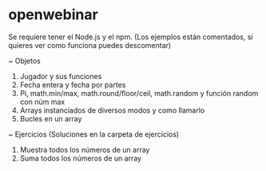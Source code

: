 # openwebinar
Se requiere tener el Node.js y el npm.
(Los ejemplos están comentados, si quieres ver como funciona puedes descomentar)

~ Objetos
1) Jugador y sus funciones
2) Fecha entera y fecha por partes
3) Pi, math.min/max, math.round/floor/ceil, math.random y función random con núm max
4) Arrays instanciados de diversos modos y como llamarlo
5) Bucles en un array

~ Ejercicios (Soluciones en la carpeta de ejercicios)
1) Muestra todos los números de un array
2) Suma todos los números de un array
